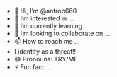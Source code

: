 - 👋 Hi, I’m @antrob660
- 👀 I’m interested in ...
- 🌱 I’m currently learning ...
- 💞️ I’m looking to collaborate on ...
- 📫 How to reach me ...
- I identify as a threat!!
- 😄 Pronouns: TRY/ME
- ⚡ Fun fact: ...

<!---
antrob660/antrob660 is a ✨ special ✨ repository because its `README.md` (this file) appears on your GitHub profile.
You can click the Preview link to take a look at your changes.
--->
